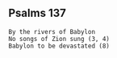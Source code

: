 ## Psalms 137

```
By the rivers of Babylon
No songs of Zion sung (3, 4)
Babylon to be devastated (8)
```

